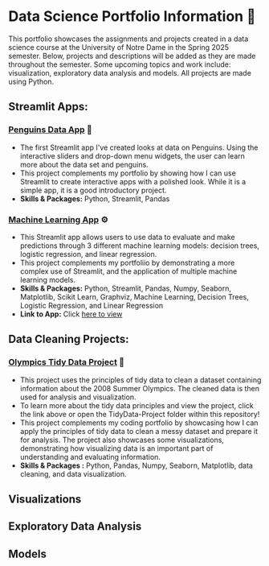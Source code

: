 # Data Science Portfolio Information 📖 
This portfolio showcases the assignments and projects created in a data science course at the University of Notre Dame in the Spring 2025 semester. Below, projects and descriptions will be added as they are made throughout the semester. Some upcoming topics and work include: visualization, exploratory data analysis and models. All projects are made using Python. 

## Streamlit Apps:
### [Penguins Data App](https://github.com/nataliebock/Bock-Data-Science-Portfolio/tree/main/basic_streamlit_app) 🐧 
- The first Streamlit app I've created looks at data on Penguins. Using the interactive sliders and drop-down menu widgets, the user can learn more about the data set and penguins.
- This project complements my portfolio by showing how I can use Streamlit to create interactive apps with a polished look. While it is a simple app, it is a good introductory project.
- **Skills & Packages:** Python, Streamlit, Pandas

### [Machine Learning App](https://github.com/nataliebock/Bock-Data-Science-Portfolio/tree/main/MLStreamlitApp) ⚙️ 
- This Streamlit app allows users to use data to evaluate and make predictions through 3 different machine learning models: decision trees, logistic regression, and linear regression.
- This project complements my portfoliio by demonstrating a more complex use of Streamlit, and the application of multiple machine learning models.
- **Skills & Packages:** Python, Streamlit, Pandas, Numpy, Seaborn, Matplotlib, Scikit Learn, Graphviz, Machine Learning, Decision Trees, Logistic Regression, and Linear Regression
- **Link to App:** Click [here to view](https://machinelearningappnkb.streamlit.app) 

## Data Cleaning Projects: 
### [Olympics Tidy Data Project](https://github.com/nataliebock/Bock-Data-Science-Portfolio/tree/main/TidyData-Project) 🥇 
- This project uses the principles of tidy data to clean a dataset containing information about the 2008 Summer Olympics. The cleaned data is then used for analysis and visualization.
- To learn more about the tidy data principles and view the project, click the link above or open the TidyData-Project folder within this repository!
- This project complements my coding portfolio by showcasing how I can apply the principles of tidy data to clean a messy dataset and prepare it for analysis. The project also showcases some visualizations, demonstrating how visualizing data is an important part of understanding and evaluating information.
- **Skills & Packages :** Python, Pandas, Numpy, Seaborn, Matplotlib, data cleaning, and data visualization.

## Visualizations 

## Exploratory Data Analysis 

## Models
